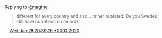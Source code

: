 Replying to [@magthe](https://twitter.com/magthe/status/1222443409249579010)

> different for every country and also\.\.\. rather outdated\! Do you Swedes still have non\-ibans on record?

<img src="../../media/tweet.ico" width="12" /> [Wed Jan 29 20:39:26 +0000 2020](https://twitter.com/DromerDenker/status/1222620288673894415)
